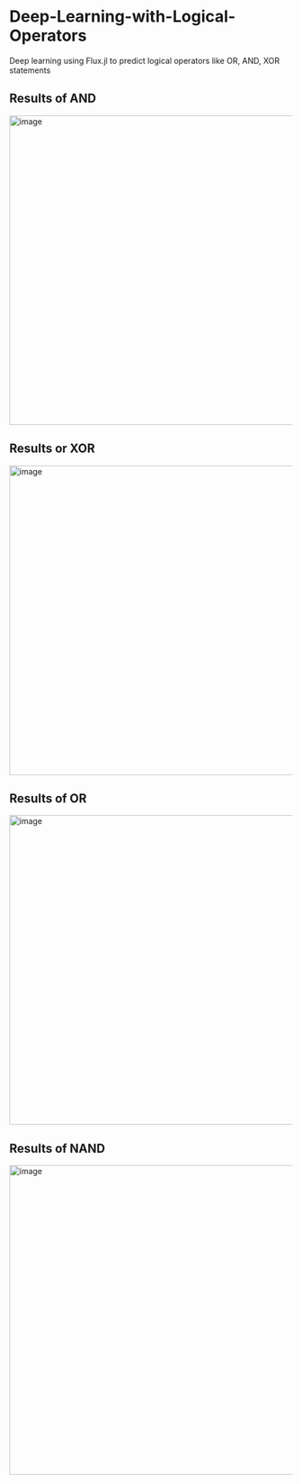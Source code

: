 # Deep-Learning-with-Logical-Operators
Deep learning using Flux.jl to predict logical operators like OR, AND, XOR statements

## Results of AND

<img width="550" alt="image" src="https://user-images.githubusercontent.com/66341506/201836353-821737e7-b4f1-4140-af95-34eaf2dbf55c.png">

## Results or XOR

<img width="550" alt="image" src="https://user-images.githubusercontent.com/66341506/201836512-14fadc45-7685-4dbb-9555-d5db412a3fd5.png">

## Results of OR

<img width="550" alt="image" src="https://user-images.githubusercontent.com/66341506/201836727-ebec770d-66ea-4da8-bdc9-705578ce80a3.png">

## Results of NAND

<img width="550" alt="image" src="https://user-images.githubusercontent.com/66341506/201836827-66ec06bb-6d12-45bc-876a-645ba7e3b068.png">
